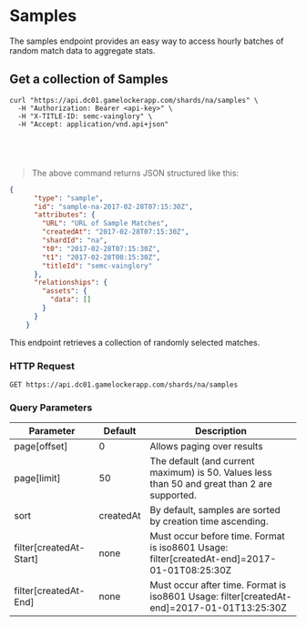 # Samples

The samples endpoint provides an easy way to access hourly batches of random match data to aggregate stats.


## Get a collection of Samples

```shell
curl "https://api.dc01.gamelockerapp.com/shards/na/samples" \
  -H "Authorization: Bearer <api-key>" \
  -H "X-TITLE-ID: semc-vainglory" \
  -H "Accept: application/vnd.api+json"
```


```python
```


```go
```

```javascript
```

```java
```

> The above command returns JSON structured like this:

```json
{
      "type": "sample",
      "id": "sample-na-2017-02-28T07:15:30Z",
      "attributes": {
        "URL": "URL of Sample Matches",
        "createdAt": "2017-02-28T07:15:30Z",
        "shardId": "na",
        "t0": "2017-02-28T07:15:30Z",
        "t1": "2017-02-28T08:15:30Z",
        "titleId": "semc-vainglory"
      },
      "relationships": {
        "assets": {
          "data": []
        }
      }
    }
```

This endpoint retrieves a collection of randomly selected matches.

### HTTP Request

`GET https://api.dc01.gamelockerapp.com/shards/na/samples`

### Query Parameters

Parameter | Default | Description |
--------- | ------- | -----------   
page[offset] | 0 | Allows paging over results
page[limit] | 50 | The default (and current maximum) is 50.  Values less than 50 and great than 2 are supported.
sort | createdAt | By default, samples are sorted by creation time ascending.
filter[createdAt-Start] | none | Must occur before time. Format is iso8601 Usage: filter[createdAt-end]=2017-01-01T08:25:30Z
filter[createdAt-End] | none | Must occur after time. Format is iso8601 Usage: filter[createdAt-end]=2017-01-01T13:25:30Z
